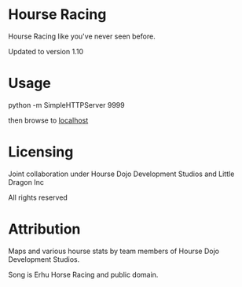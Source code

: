 Hourse Racing
============
Hourse Racing like you've never seen before.

Updated to version 1.10

Usage
============
python -m SimpleHTTPServer 9999 

then browse to <a href="http://localhost:9999">localhost</a>

Licensing
============
Joint collaboration under Hourse Dojo Development Studios and Little Dragon Inc

All rights reserved

Attribution
============
Maps and various hourse stats by team members of Hourse Dojo Development Studios.

Song is Erhu Horse Racing and public domain.
